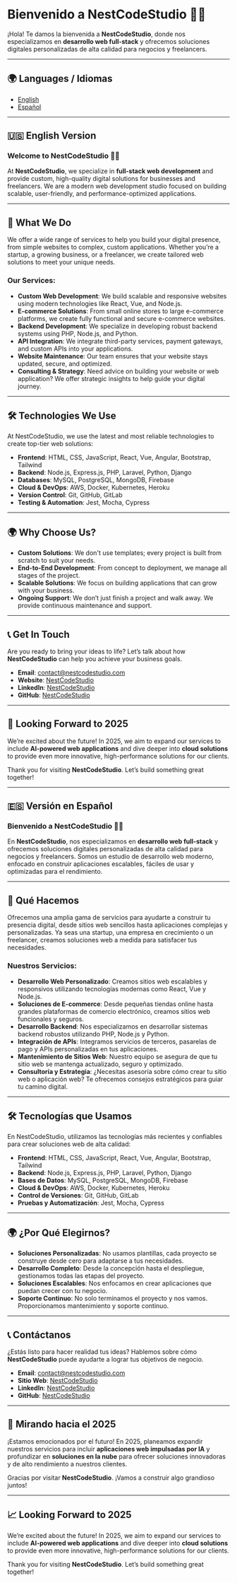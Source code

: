 # Bienvenido a NestCodeStudio 👨‍💻

¡Hola! Te damos la bienvenida a **NestCodeStudio**, donde nos especializamos en **desarrollo web full-stack** y ofrecemos soluciones digitales personalizadas de alta calidad para negocios y freelancers. 

---

## 🌍 Languages / Idiomas

- [English](#english-version)
- [Español](#version-en-espaol)

---

## 🇺🇸 English Version

### Welcome to NestCodeStudio 👨‍💻

At **NestCodeStudio**, we specialize in **full-stack web development** and provide custom, high-quality digital solutions for businesses and freelancers. We are a modern web development studio focused on building scalable, user-friendly, and performance-optimized applications.

---

## 💼 What We Do
We offer a wide range of services to help you build your digital presence, from simple websites to complex, custom applications. Whether you’re a startup, a growing business, or a freelancer, we create tailored web solutions to meet your unique needs.

### Our Services:
- **Custom Web Development**: We build scalable and responsive websites using modern technologies like React, Vue, and Node.js.
- **E-commerce Solutions**: From small online stores to large e-commerce platforms, we create fully functional and secure e-commerce websites.
- **Backend Development**: We specialize in developing robust backend systems using PHP, Node.js, and Python.
- **API Integration**: We integrate third-party services, payment gateways, and custom APIs into your applications.
- **Website Maintenance**: Our team ensures that your website stays updated, secure, and optimized.
- **Consulting & Strategy**: Need advice on building your website or web application? We offer strategic insights to help guide your digital journey.

---

## 🛠 Technologies We Use

At NestCodeStudio, we use the latest and most reliable technologies to create top-tier web solutions:

- **Frontend**: HTML, CSS, JavaScript, React, Vue, Angular, Bootstrap, Tailwind
- **Backend**: Node.js, Express.js, PHP, Laravel, Python, Django
- **Databases**: MySQL, PostgreSQL, MongoDB, Firebase
- **Cloud & DevOps**: AWS, Docker, Kubernetes, Heroku
- **Version Control**: Git, GitHub, GitLab
- **Testing & Automation**: Jest, Mocha, Cypress

---

## 🌍 Why Choose Us?

- **Custom Solutions**: We don't use templates; every project is built from scratch to suit your needs.
- **End-to-End Development**: From concept to deployment, we manage all stages of the project.
- **Scalable Solutions**: We focus on building applications that can grow with your business.
- **Ongoing Support**: We don’t just finish a project and walk away. We provide continuous maintenance and support.

---

## 📞 Get In Touch

Are you ready to bring your ideas to life? Let’s talk about how **NestCodeStudio** can help you achieve your business goals.

- **Email**: [contact@nestcodestudio.com](mailto:contact@nestcodestudio.com)
- **Website**: [NestCodeStudio](https://www.nestcodestudio.com)
- **LinkedIn**: [NestCodeStudio](https://www.linkedin.com/company/nestcodestudio)
- **GitHub**: [NestCodeStudio](https://github.com/nestcodestudio)

---

## 🌱 Looking Forward to 2025

We’re excited about the future! In 2025, we aim to expand our services to include **AI-powered web applications** and dive deeper into **cloud solutions** to provide even more innovative, high-performance solutions for our clients.

Thank you for visiting **NestCodeStudio**. Let’s build something great together!

---

## 🇪🇸 Versión en Español

### Bienvenido a NestCodeStudio 👨‍💻

En **NestCodeStudio**, nos especializamos en **desarrollo web full-stack** y ofrecemos soluciones digitales personalizadas de alta calidad para negocios y freelancers. Somos un estudio de desarrollo web moderno, enfocado en construir aplicaciones escalables, fáciles de usar y optimizadas para el rendimiento.

---

## 💼 Qué Hacemos
Ofrecemos una amplia gama de servicios para ayudarte a construir tu presencia digital, desde sitios web sencillos hasta aplicaciones complejas y personalizadas. Ya seas una startup, una empresa en crecimiento o un freelancer, creamos soluciones web a medida para satisfacer tus necesidades.

### Nuestros Servicios:
- **Desarrollo Web Personalizado**: Creamos sitios web escalables y responsivos utilizando tecnologías modernas como React, Vue y Node.js.
- **Soluciones de E-commerce**: Desde pequeñas tiendas online hasta grandes plataformas de comercio electrónico, creamos sitios web funcionales y seguros.
- **Desarrollo Backend**: Nos especializamos en desarrollar sistemas backend robustos utilizando PHP, Node.js y Python.
- **Integración de APIs**: Integramos servicios de terceros, pasarelas de pago y APIs personalizadas en tus aplicaciones.
- **Mantenimiento de Sitios Web**: Nuestro equipo se asegura de que tu sitio web se mantenga actualizado, seguro y optimizado.
- **Consultoría y Estrategia**: ¿Necesitas asesoría sobre cómo crear tu sitio web o aplicación web? Te ofrecemos consejos estratégicos para guiar tu camino digital.

---

## 🛠 Tecnologías que Usamos

En NestCodeStudio, utilizamos las tecnologías más recientes y confiables para crear soluciones web de alta calidad:

- **Frontend**: HTML, CSS, JavaScript, React, Vue, Angular, Bootstrap, Tailwind
- **Backend**: Node.js, Express.js, PHP, Laravel, Python, Django
- **Bases de Datos**: MySQL, PostgreSQL, MongoDB, Firebase
- **Cloud & DevOps**: AWS, Docker, Kubernetes, Heroku
- **Control de Versiones**: Git, GitHub, GitLab
- **Pruebas y Automatización**: Jest, Mocha, Cypress

---

## 🌍 ¿Por Qué Elegirnos?

- **Soluciones Personalizadas**: No usamos plantillas, cada proyecto se construye desde cero para adaptarse a tus necesidades.
- **Desarrollo Completo**: Desde la concepción hasta el despliegue, gestionamos todas las etapas del proyecto.
- **Soluciones Escalables**: Nos enfocamos en crear aplicaciones que puedan crecer con tu negocio.
- **Soporte Continuo**: No solo terminamos el proyecto y nos vamos. Proporcionamos mantenimiento y soporte continuo.

---

## 📞 Contáctanos

¿Estás listo para hacer realidad tus ideas? Hablemos sobre cómo **NestCodeStudio** puede ayudarte a lograr tus objetivos de negocio.

- **Email**: [contact@nestcodestudio.com](mailto:contact@nestcodestudio.com)
- **Sitio Web**: [NestCodeStudio](https://www.nestcodestudio.com)
- **LinkedIn**: [NestCodeStudio](https://www.linkedin.com/company/nestcodestudio)
- **GitHub**: [NestCodeStudio](https://github.com/nestcodestudio)

---

## 🌱 Mirando hacia el 2025

¡Estamos emocionados por el futuro! En 2025, planeamos expandir nuestros servicios para incluir **aplicaciones web impulsadas por IA** y profundizar en **soluciones en la nube** para ofrecer soluciones innovadoras y de alto rendimiento a nuestros clientes.

Gracias por visitar **NestCodeStudio**. ¡Vamos a construir algo grandioso juntos!

---

## 📈 Looking Forward to 2025

We’re excited about the future! In 2025, we aim to expand our services to include **AI-powered web applications** and dive deeper into **cloud solutions** to provide even more innovative, high-performance solutions for our clients.

Thank you for visiting **NestCodeStudio**. Let’s build something great together!

